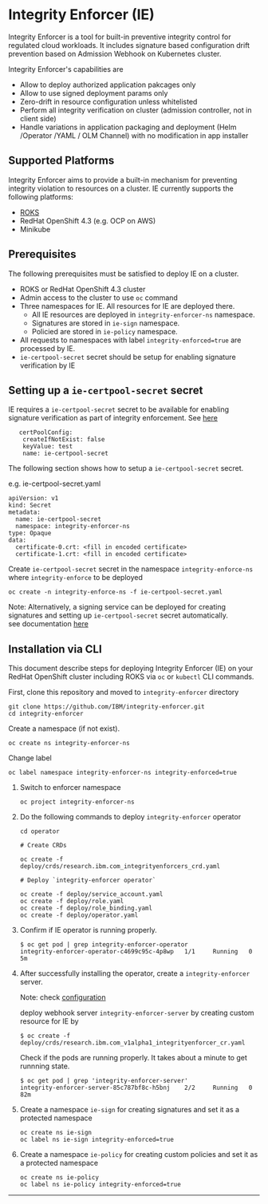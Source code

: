 # Integrity Enforcer (IE)
Integrity Enforcer is a tool for built-in preventive integrity control for regulated cloud workloads. It includes signature based configuration drift prevention based on Admission Webhook on Kubernetes cluster.

Integrity Enforcer's capabilities are 

- Allow to deploy authorized application pakcages only
- Allow to use signed deployment params only
- Zero-drift in resource configuration unless whitelisted
- Perform all integrity verification on cluster (admission controller, not in client side)
- Handle variations in application packaging and deployment (Helm /Operator /YAML / OLM Channel) with no modification in app installer

## Supported Platforms

Integrity Enforcer aims to provide a built-in mechanism for preventing integrity violation to resources on a cluster. IE currently supports the following platforms:

- [ROKS](https://cloud.ibm.com/docs/openshift)
- RedHat OpenShift 4.3 (e.g. OCP on AWS)
- Minikube

## Prerequisites

The following prerequisites must be satisfied to deploy IE on a cluster.

- ROKS or RedHat OpenShift 4.3 cluster
- Admin access to the cluster to use `oc` command
- Three namespaces for IE. All resources for IE are deployed there. 
  - All IE resources are deployed in `integrity-enforcer-ns` namespace.
  - Signatures are stored in `ie-sign` namespace. 
  - Policied are stored in `ie-policy` namespace. 
- All requests to namespaces with label `integrity-enforced=true` are processed by IE. 
- `ie-certpool-secret` secret should be setup for enabling signature verification by IE

## Setting up a `ie-certpool-secret` secret
IE requires a `ie-certpool-secret` secret to be available for enabling signature verification as part of integrity enforcement. See [here](operator/deploy/crds/research.ibm.com_v1alpha1_integrityenforcer_cr.yaml)

```
   certPoolConfig:
    createIfNotExist: false
    keyValue: test
    name: ie-certpool-secret
```
The following section shows how to setup a `ie-certpool-secret` secret.

e.g. ie-certpool-secret.yaml
```
apiVersion: v1
kind: Secret
metadata:
  name: ie-certpool-secret
  namespace: integrity-enforcer-ns
type: Opaque
data:
  certificate-0.crt: <fill in encoded certificate>
  certificate-1.crt: <fill in encoded certificate>
```

Create `ie-certpool-secret`  secret in the namespace `integrity-enforce-ns` where `integrity-enforce` to be deployed
```
oc create -n integrity-enforce-ns -f ie-certpool-secret.yaml
```

Note:  Alternatively, a signing service can be deployed for creating signatures and setting up `ie-certpool-secret` secret automatically.  
       see documentation [here](docs/README_INSTALL_SIGNING_SERVICE.md)

## Installation via CLI

This document describe steps for deploying Integrity Enforcer (IE) on your RedHat OpenShift cluster including ROKS via `oc` or `kubectl` CLI commands. 

First, clone this repository and moved to `integrity-enforcer` directory
```
git clone https://github.com/IBM/integrity-enforcer.git
cd integrity-enforcer
```

Create a namespace (if not exist).

```
oc create ns integrity-enforcer-ns
```

Change label

```
oc label namespace integrity-enforcer-ns integrity-enforced=true
```

1. Switch to enforcer namespace

    ```
    oc project integrity-enforcer-ns
    ```

2. Do the following commands to deploy `integrity-enforcer` operator


    ```
    cd operator

    # Create CRDs

    oc create -f deploy/crds/research.ibm.com_integrityenforcers_crd.yaml
     
    # Deploy `integrity-enforcer operator`    

    oc create -f deploy/service_account.yaml 
    oc create -f deploy/role.yaml 
    oc create -f deploy/role_binding.yaml 
    oc create -f deploy/operator.yaml
    ```

3. Confirm if IE operator is running properly. 

    ```
    $ oc get pod | grep integrity-enforcer-operator
    integrity-enforcer-operator-c4699c95c-4p8wp   1/1     Running   0          5m
    ```

4. After successfully installing the operator, create a `integrity-enforcer` server.
    
    Note: check [configuration](docs/README_CONFIGURATION.md)
    
    deploy webhook server `integrity-enforcer-server` by creating custom resource for IE by
    ```     
    $ oc create -f deploy/crds/research.ibm.com_v1alpha1_integrityenforcer_cr.yaml
    ```
    
    Check if the pods are running properly. It takes about a minute to get runnning state.
    ```
    $ oc get pod | grep 'integrity-enforcer-server'
    integrity-enforcer-server-85c787bf8c-h5bnj    2/2     Running   0          82m
    ```

4. Create a namespace `ie-sign` for creating signatures and set it as a protected namespace

    ```
    oc create ns ie-sign
    oc label ns ie-sign integrity-enforced=true    
    ```
5.  Create a namespace `ie-policy` for creating custom policies and set it as a protected namespace

    ```
    oc create ns ie-policy
    oc label ns ie-policy integrity-enforced=true    
    ```   
---

